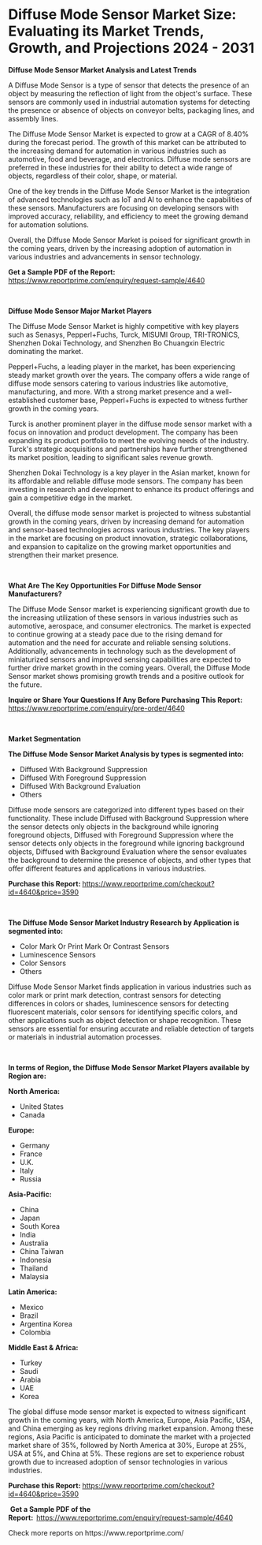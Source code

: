 <p><h1>Diffuse Mode Sensor Market Size: Evaluating its Market Trends, Growth, and Projections 2024 - 2031</h1></p><p><strong>Diffuse Mode Sensor Market Analysis and Latest Trends</strong></p>
<p><p>A Diffuse Mode Sensor is a type of sensor that detects the presence of an object by measuring the reflection of light from the object's surface. These sensors are commonly used in industrial automation systems for detecting the presence or absence of objects on conveyor belts, packaging lines, and assembly lines.</p><p>The Diffuse Mode Sensor Market is expected to grow at a CAGR of 8.40% during the forecast period. The growth of this market can be attributed to the increasing demand for automation in various industries such as automotive, food and beverage, and electronics. Diffuse mode sensors are preferred in these industries for their ability to detect a wide range of objects, regardless of their color, shape, or material.</p><p>One of the key trends in the Diffuse Mode Sensor Market is the integration of advanced technologies such as IoT and AI to enhance the capabilities of these sensors. Manufacturers are focusing on developing sensors with improved accuracy, reliability, and efficiency to meet the growing demand for automation solutions.</p><p>Overall, the Diffuse Mode Sensor Market is poised for significant growth in the coming years, driven by the increasing adoption of automation in various industries and advancements in sensor technology.</p></p>
<p><strong>Get a Sample PDF of the Report:&nbsp;</strong> <a href="https://www.reportprime.com/enquiry/request-sample/4640">https://www.reportprime.com/enquiry/request-sample/4640</a></p>
<p>&nbsp;</p>
<p><strong>Diffuse Mode Sensor Major Market Players</strong></p>
<p><p>The Diffuse Mode Sensor Market is highly competitive with key players such as Senasys, Pepperl+Fuchs, Turck, MISUMI Group, TRI-TRONICS, Shenzhen Dokai Technology, and Shenzhen Bo Chuangxin Electric dominating the market.</p><p>Pepperl+Fuchs, a leading player in the market, has been experiencing steady market growth over the years. The company offers a wide range of diffuse mode sensors catering to various industries like automotive, manufacturing, and more. With a strong market presence and a well-established customer base, Pepperl+Fuchs is expected to witness further growth in the coming years.</p><p>Turck is another prominent player in the diffuse mode sensor market with a focus on innovation and product development. The company has been expanding its product portfolio to meet the evolving needs of the industry. Turck's strategic acquisitions and partnerships have further strengthened its market position, leading to significant sales revenue growth.</p><p>Shenzhen Dokai Technology is a key player in the Asian market, known for its affordable and reliable diffuse mode sensors. The company has been investing in research and development to enhance its product offerings and gain a competitive edge in the market.</p><p>Overall, the diffuse mode sensor market is projected to witness substantial growth in the coming years, driven by increasing demand for automation and sensor-based technologies across various industries. The key players in the market are focusing on product innovation, strategic collaborations, and expansion to capitalize on the growing market opportunities and strengthen their market presence.</p></p>
<p>&nbsp;</p>
<p><strong>What Are The Key Opportunities For Diffuse Mode Sensor Manufacturers?</strong></p>
<p><p>The Diffuse Mode Sensor market is experiencing significant growth due to the increasing utilization of these sensors in various industries such as automotive, aerospace, and consumer electronics. The market is expected to continue growing at a steady pace due to the rising demand for automation and the need for accurate and reliable sensing solutions. Additionally, advancements in technology such as the development of miniaturized sensors and improved sensing capabilities are expected to further drive market growth in the coming years. Overall, the Diffuse Mode Sensor market shows promising growth trends and a positive outlook for the future.</p></p>
<p><strong>Inquire or Share Your Questions If Any Before Purchasing This Report:</strong> <a href="https://www.reportprime.com/enquiry/pre-order/4640">https://www.reportprime.com/enquiry/pre-order/4640</a></p>
<p>&nbsp;</p>
<p><strong>Market Segmentation</strong></p>
<p><strong>The Diffuse Mode Sensor Market Analysis by types is segmented into:</strong></p>
<p><ul><li>Diffused With Background Suppression</li><li>Diffused With Foreground Suppression</li><li>Diffused With Background Evaluation</li><li>Others</li></ul></p>
<p><p>Diffuse mode sensors are categorized into different types based on their functionality. These include Diffused with Background Suppression where the sensor detects only objects in the background while ignoring foreground objects, Diffused with Foreground Suppression where the sensor detects only objects in the foreground while ignoring background objects, Diffused with Background Evaluation where the sensor evaluates the background to determine the presence of objects, and other types that offer different features and applications in various industries.</p></p>
<p><strong>Purchase this Report:&nbsp;</strong><a href="https://www.reportprime.com/checkout?id=4640&price=3590">https://www.reportprime.com/checkout?id=4640&price=3590</a></p>
<p>&nbsp;</p>
<p><strong>The Diffuse Mode Sensor Market Industry Research by Application is segmented into:</strong></p>
<p><ul><li>Color Mark Or Print Mark Or Contrast Sensors</li><li>Luminescence Sensors</li><li>Color Sensors</li><li>Others</li></ul></p>
<p><p>Diffuse Mode Sensor Market finds application in various industries such as color mark or print mark detection, contrast sensors for detecting differences in colors or shades, luminescence sensors for detecting fluorescent materials, color sensors for identifying specific colors, and other applications such as object detection or shape recognition. These sensors are essential for ensuring accurate and reliable detection of targets or materials in industrial automation processes.</p></p>
<p>&nbsp;</p>
<p><strong>In terms of Region, the Diffuse Mode Sensor Market Players available by Region are:</strong></p>
<p>
    <p> <strong> North America: </strong>
        <ul>
            <li>United States</li>
            <li>Canada</li>
        </ul>
        </p> 
    <p> <strong> Europe: </strong>
        <ul>
            <li>Germany</li>
            <li>France</li>
            <li>U.K.</li>
            <li>Italy</li>
            <li>Russia</li>
        </ul>
        </p> 
    <p> <strong> Asia-Pacific: </strong>
        <ul>
            <li>China</li>
            <li>Japan</li>
            <li>South Korea</li>
            <li>India</li>
            <li>Australia</li>
            <li>China Taiwan</li>
            <li>Indonesia</li>
            <li>Thailand</li>
            <li>Malaysia</li>
        </ul>
        </p> 
    <p> <strong> Latin America: </strong>
        <ul>
            <li>Mexico</li>
            <li>Brazil</li>
            <li>Argentina Korea</li>
            <li>Colombia</li>
        </ul>
        </p> 
    <p> <strong> Middle East & Africa: </strong>
        <ul>
            <li>Turkey</li>
            <li>Saudi</li>
            <li>Arabia</li>
            <li>UAE</li>
            <li>Korea</li>
        </ul>
    </p>
    </p>
<p><p>The global diffuse mode sensor market is expected to witness significant growth in the coming years, with North America, Europe, Asia Pacific, USA, and China emerging as key regions driving market expansion. Among these regions, Asia Pacific is anticipated to dominate the market with a projected market share of 35%, followed by North America at 30%, Europe at 25%, USA at 5%, and China at 5%. These regions are set to experience robust growth due to increased adoption of sensor technologies in various industries.</p></p>
<p><strong>Purchase this Report: </strong><a href="https://www.reportprime.com/checkout?id=4640&price=3590">https://www.reportprime.com/checkout?id=4640&price=3590</a></p>
<p>&nbsp;<strong>Get a Sample PDF of the Report:&nbsp;&nbsp;</strong><a href="https://www.reportprime.com/enquiry/request-sample/4640">https://www.reportprime.com/enquiry/request-sample/4640</a></p>
<p><strong></strong></p>
<p>Check more reports on https://www.reportprime.com/</p>